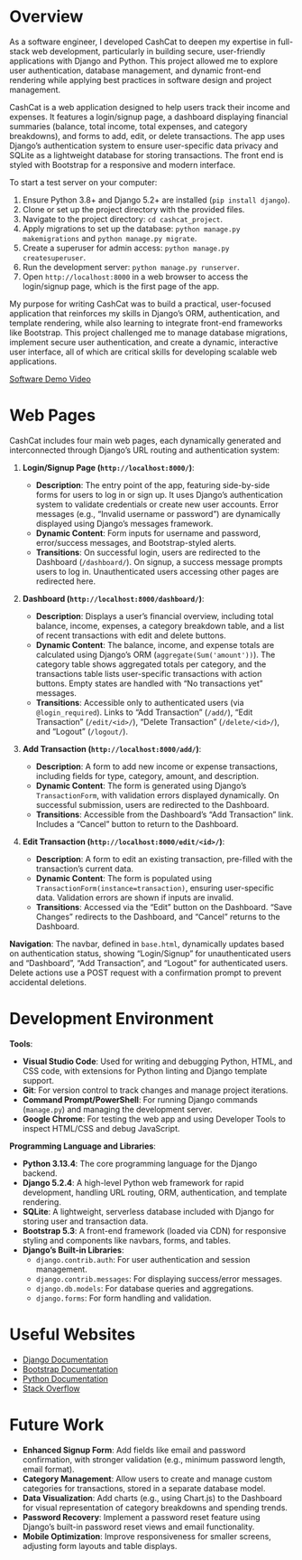 # Overview

As a software engineer, I developed CashCat to deepen my expertise in full-stack web development, particularly in building secure, user-friendly applications with Django and Python. This project allowed me to explore user authentication, database management, and dynamic front-end rendering while applying best practices in software design and project management.

CashCat is a web application designed to help users track their income and expenses. It features a login/signup page, a dashboard displaying financial summaries (balance, total income, total expenses, and category breakdowns), and forms to add, edit, or delete transactions. The app uses Django’s authentication system to ensure user-specific data privacy and SQLite as a lightweight database for storing transactions. The front end is styled with Bootstrap for a responsive and modern interface.

To start a test server on your computer:
1. Ensure Python 3.8+ and Django 5.2+ are installed (`pip install django`).
2. Clone or set up the project directory with the provided files.
3. Navigate to the project directory: `cd cashcat_project`.
4. Apply migrations to set up the database: `python manage.py makemigrations` and `python manage.py migrate`.
5. Create a superuser for admin access: `python manage.py createsuperuser`.
6. Run the development server: `python manage.py runserver`.
7. Open `http://localhost:8000` in a web browser to access the login/signup page, which is the first page of the app.

My purpose for writing CashCat was to build a practical, user-focused application that reinforces my skills in Django’s ORM, authentication, and template rendering, while also learning to integrate front-end frameworks like Bootstrap. This project challenged me to manage database migrations, implement secure user authentication, and create a dynamic, interactive user interface, all of which are critical skills for developing scalable web applications.

[Software Demo Video](https://youtu.be/PXb_4TPBAvA)

# Web Pages

CashCat includes four main web pages, each dynamically generated and interconnected through Django’s URL routing and authentication system:

1. **Login/Signup Page (`http://localhost:8000/`)**:
   - **Description**: The entry point of the app, featuring side-by-side forms for users to log in or sign up. It uses Django’s authentication system to validate credentials or create new user accounts. Error messages (e.g., “Invalid username or password”) are dynamically displayed using Django’s messages framework.
   - **Dynamic Content**: Form inputs for username and password, error/success messages, and Bootstrap-styled alerts.
   - **Transitions**: On successful login, users are redirected to the Dashboard (`/dashboard/`). On signup, a success message prompts users to log in. Unauthenticated users accessing other pages are redirected here.

2. **Dashboard (`http://localhost:8000/dashboard/`)**:
   - **Description**: Displays a user’s financial overview, including total balance, income, expenses, a category breakdown table, and a list of recent transactions with edit and delete buttons.
   - **Dynamic Content**: The balance, income, and expense totals are calculated using Django’s ORM (`aggregate(Sum('amount'))`). The category table shows aggregated totals per category, and the transactions table lists user-specific transactions with action buttons. Empty states are handled with “No transactions yet” messages.
   - **Transitions**: Accessible only to authenticated users (via `@login_required`). Links to “Add Transaction” (`/add/`), “Edit Transaction” (`/edit/<id>/`), “Delete Transaction” (`/delete/<id>/`), and “Logout” (`/logout/`).

3. **Add Transaction (`http://localhost:8000/add/`)**:
   - **Description**: A form to add new income or expense transactions, including fields for type, category, amount, and description.
   - **Dynamic Content**: The form is generated using Django’s `TransactionForm`, with validation errors displayed dynamically. On successful submission, users are redirected to the Dashboard.
   - **Transitions**: Accessible from the Dashboard’s “Add Transaction” link. Includes a “Cancel” button to return to the Dashboard.

4. **Edit Transaction (`http://localhost:8000/edit/<id>/`)**:
   - **Description**: A form to edit an existing transaction, pre-filled with the transaction’s current data.
   - **Dynamic Content**: The form is populated using `TransactionForm(instance=transaction)`, ensuring user-specific data. Validation errors are shown if inputs are invalid.
   - **Transitions**: Accessed via the “Edit” button on the Dashboard. “Save Changes” redirects to the Dashboard, and “Cancel” returns to the Dashboard.

**Navigation**: The navbar, defined in `base.html`, dynamically updates based on authentication status, showing “Login/Signup” for unauthenticated users and “Dashboard”, “Add Transaction”, and “Logout” for authenticated users. Delete actions use a POST request with a confirmation prompt to prevent accidental deletions.

# Development Environment

**Tools**:
- **Visual Studio Code**: Used for writing and debugging Python, HTML, and CSS code, with extensions for Python linting and Django template support.
- **Git**: For version control to track changes and manage project iterations.
- **Command Prompt/PowerShell**: For running Django commands (`manage.py`) and managing the development server.
- **Google Chrome**: For testing the web app and using Developer Tools to inspect HTML/CSS and debug JavaScript.

**Programming Language and Libraries**:
- **Python 3.13.4**: The core programming language for the Django backend.
- **Django 5.2.4**: A high-level Python web framework for rapid development, handling URL routing, ORM, authentication, and template rendering.
- **SQLite**: A lightweight, serverless database included with Django for storing user and transaction data.
- **Bootstrap 5.3**: A front-end framework (loaded via CDN) for responsive styling and components like navbars, forms, and tables.
- **Django’s Built-in Libraries**:
  - `django.contrib.auth`: For user authentication and session management.
  - `django.contrib.messages`: For displaying success/error messages.
  - `django.db.models`: For database queries and aggregations.
  - `django.forms`: For form handling and validation.

# Useful Websites

* [Django Documentation](https://docs.djangoproject.com/en/5.2/)
* [Bootstrap Documentation](https://getbootstrap.com/docs/5.3/getting-started/introduction/)
* [Python Documentation](https://docs.python.org/3.13/)
* [Stack Overflow](https://stackoverflow.com/questions/tagged/django)

# Future Work

* **Enhanced Signup Form**: Add fields like email and password confirmation, with stronger validation (e.g., minimum password length, email format).
* **Category Management**: Allow users to create and manage custom categories for transactions, stored in a separate database model.
* **Data Visualization**: Add charts (e.g., using Chart.js) to the Dashboard for visual representation of category breakdowns and spending trends.
* **Password Recovery**: Implement a password reset feature using Django’s built-in password reset views and email functionality.
* **Mobile Optimization**: Improve responsiveness for smaller screens, adjusting form layouts and table displays.